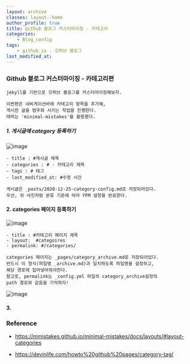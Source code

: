```yaml
---
layout: archive
classes: layout--home
author_profile: true
title: Github 블로그 커스터마이징 - 카테고리
categories:	
    - Blog_config
tags:
    - github.io - 깃허브 블로그
last_modified_at:
---
```




### Github 블로그 커스터마이징 - 카테고리편

````
jekyll를 기반으로 깃허브 블로그를 커스터마이징해보자.

이번편은 네비게이션바에 카테고리 항목을 추가해, 
게시한 글을 범주화 시키는 작업을 진행한다. 
테마는 'minimal-mistakes'를 활용했다. 
````



##### 1. 게시글에 category 등록하기

![image](https://user-images.githubusercontent.com/49560745/103126714-85fda080-46d2-11eb-9b18-205621a70e61.png)



```
- title : #게시글 제목
- categories : # - 카테고리 제목
- tags : # 태그
- last_modified_at: #수정 시간

게시글은 _posts/2020-12-25-category-config.md로 저장되어있다. 
우선, 위 사진처럼 분류 기준에 따라 YFM 설정을 완료한다.  
```







#### 2. categories 페이지 등록하기

![image](https://user-images.githubusercontent.com/49560745/103126697-6f574980-46d2-11eb-8d36-40c730163a75.png)



```
- title : #카테고리 페이지 제목
- layout:  #categoires
- permalink: #/categories/

categories 페이지는 _pages/category_archive.md로 저장되어있다. 
반드시 이 형식(파일명 _archive.md)과 일치하도록 파일명을 설정하고,   
해당 경로에 집어넣어줘야한다. 
참고로, permalink는 _config.yml 파일의 category_archive설정의 
path 경로와 같음을 기억하자!
```





![image](https://user-images.githubusercontent.com/49560745/103127024-94988780-46d3-11eb-950f-5a1aaf8da003.png)



#### 3. 



### Reference

- https://mmistakes.github.io/minimal-mistakes/docs/layouts/#layout-categories

- https://devinlife.com/howto%20github%20pages/category-tag/



